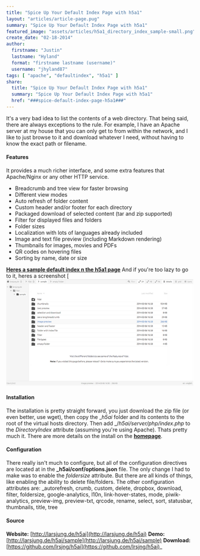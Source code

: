 ```yaml
---
title: "Spice Up Your Default Index Page with h5a1"
layout: "articles/article-page.pug"
summary: "Spice Up Your Default Index Page with h5a1"
featured_image: "assets/articles/h5a1_directory_index_sample-small.png"
create_date: "02-18-2014"
author:
  firstname: "Justin"
  lastname: "Hyland"
  format: "firstname lastname (username)"
  username: "jhyland87"
tags: [ "apache", "defaultindex", "h5a1" ]
share:
  title: "Spice Up Your Default Index Page with h5a1"
  summary: "Spice Up Your Default Index Page with h5a1"
  href: "###spice-default-index-page-h5a1###"
---
```

It's a very bad idea to list the contents of a web directory. That being said, there are always exceptions to the rule. For example, I have an Apache server at my house that you can only get to from within the network, and I like to just browse to it and download whatever I need, without having to know the exact path or filename.

#### Features

It provides a much richer interface, and some extra features that Apache/Nginx or any other HTTP service.

*   Breadcrumb and tree view for faster browsing
*   Different view modes
*   Auto refresh of folder content
*   Custom header and/or footer for each directory
*   Packaged download of selected content (tar and zip supported)
*   Filter for displayed files and folders
*   Folder sizes
*   Localization with lots of languages already included
*   Image and text file preview (including Markdown rendering)
*   Thumbnails for images, movies and PDFs
*   QR codes on hovering files
*   Sorting by name, date or size

**[Heres a sample default index n the h5a1 page](http://larsjung.de/h5ai/sample/)** And if you're too lazy to go to it, heres a screenshot [![h5a1 demo screenshot](/assets/articles/h5a1_directory_index_sample-small.png)

#### Installation

The installation is pretty straight forward, you just download the zip file (or even better, use wget), then copy the __h5ai_ folder and its contents to the root of the virtual hosts directory. Then add _/_h5ai/server/php/index.php_ to the _DirectoryIndex_ attribute (assuming you're using Apache). Thats pretty much it. There are more details on the install on the [**homepage**](http://larsjung.de/h5ai/).

#### Configuration

There really isn't much to configure, but all of the configuration directives are located at in the **_h5ai/conf/options.json** file. The only change I had to make was to enable the _foldersize_ attribute. But there are all kinds of things, like enabling the ability to delete file/folders. The other configuration attributes are: _autorefresh, crumb, custom, delete, dropbox, download, filter, foldersize, google-analytics, l10n, link-hover-states, mode, piwik-analytics, preview-img, preview-txt, qrcode, rename, select, sort, statusbar, thumbnails, title, tree

#### Source

**Website:** [http://larsjung.de/h5ai](http://larsjung.de/h5ai) **Demo:** [http://larsjung.de/h5ai/sample](http://larsjung.de/h5ai/sample) **Download:** [https://github.com/lrsjng/h5ai](https://github.com/lrsjng/h5ai)_

